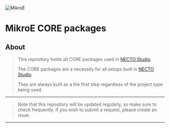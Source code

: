 ![MikroE](http://www.mikroe.com/img/designs/beta/logo_small.png)

# MikroE CORE packages

## About

> This repository holds all CORE packages used in [NECTO Studio](https://www.mikroe.com/necto).
>
> The CORE packages are a necessity for all setups built in [NECTO Studio](https://www.mikroe.com/necto).
>
> They are always built as a the first step regardless of the project type being used.

---

> Note that this repository will be updated regularly, so make sure to check frequently.
> If you wish to submit a request, please create an issue.

---
